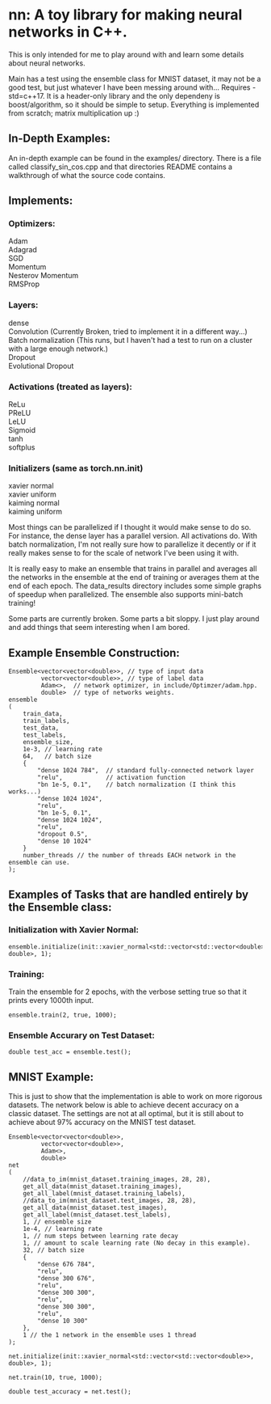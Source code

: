 # nn: A toy library for making neural networks in C++.   

This is only intended for me to play around with and learn some details about neural networks.

Main has a test using the ensemble class for MNIST dataset, it may not be a good test, but just whatever I have been messing around with... Requires -std=c++17. It is a header-only library and the only dependeny is boost/algorithm, so it should be simple to setup. Everything is implemented from scratch; matrix multiplication up :)

## In-Depth Examples:

An in-depth example can be found in the examples/ directory. There is a file called classify_sin_cos.cpp and that directories README contains a walkthrough of what the source code contains.

## Implements:   
### Optimizers:    
Adam   
Adagrad    
SGD  
Momentum  
Nesterov Momentum  
RMSProp  
   
### Layers:  
dense    
Convolution (Currently Broken, tried to implement it in a different way...)     
Batch normalization (This runs, but I haven't had a test to run on a cluster with a large enough network.)    
Dropout  
Evolutional Dropout
  
### Activations (treated as layers):  
ReLu  
PReLU  
LeLU  
Sigmoid  
tanh  
softplus   

### Initializers (same as torch.nn.init)
xavier normal  
xavier uniform  
kaiming normal  
kaiming uniform  
  
Most things can be parallelized if I thought it would make sense to do so. For instance, the dense layer has a parallel version. All activations do. With batch normalization, I'm not really sure how to parallelize it decently or if it really makes sense to for the scale of network I've been using it with.    
  
It is really easy to make an ensemble that trains in parallel and averages all the networks in the ensemble at the end of training or averages them at the end of each epoch. The data_results directory includes some simple graphs of speedup when parallelized. The ensemble also supports mini-batch training!  

Some parts are currently broken. Some parts a bit sloppy. I just play around and add things that seem interesting when I am bored.


## Example Ensemble Construction:

~~~~
Ensemble<vector<vector<double>>, // type of input data  
         vector<vector<double>>, // type of label data
         Adam<>,  // network optimizer, in include/Optimzer/adam.hpp.  
         double>  // type of networks weights. 
ensemble  
(  
    train_data,  
    train_labels,  
    test_data,   
    test_labels,  
    ensemble_size,  
    1e-3, // learning rate  
    64,   // batch size  
    {  
        "dense 1024 784",  // standard fully-connected network layer   
        "relu",            // activation function  
        "bn 1e-5, 0.1",    // batch normalization (I think this works...)   
        "dense 1024 1024",  
        "relu",  
        "bn 1e-5, 0.1",  
        "dense 1024 1024",  
        "relu",  
        "dropout 0.5",  
        "dense 10 1024"  
    }  
    number_threads // the number of threads EACH network in the ensemble can use.  
);  
~~~~

## Examples of Tasks that are handled entirely by the Ensemble class:
### Initialization with Xavier Normal:  
~~~~
ensemble.initialize(init::xavier_normal<std::vector<std::vector<double>>, double>, 1);
~~~~

### Training:  
Train the ensemble for 2 epochs, with the verbose setting true so that it prints every 1000th input.
~~~~
ensemble.train(2, true, 1000);
~~~~

### Ensemble Accurary on Test Dataset:  
~~~~
double test_acc = ensemble.test();
~~~~

## MNIST Example:
This is just to show that the implementation is able to work on more rigorous datasets. The network below is able to achieve decent accuracy on a classic dataset. The settings are not at all optimal, but it is still about to achieve about 97% accuracy on the MNIST test dataset. 

~~~~
Ensemble<vector<vector<double>>, 
         vector<vector<double>>, 
         Adam<>,
         double> 
net 
(
    //data_to_im(mnist_dataset.training_images, 28, 28),
    get_all_data(mnist_dataset.training_images),
    get_all_label(mnist_dataset.training_labels),
    //data_to_im(mnist_dataset.test_images, 28, 28),
    get_all_data(mnist_dataset.test_images),
    get_all_label(mnist_dataset.test_labels),
    1, // ensemble size
    1e-4, // learning rate
    1, // num steps between learning rate decay
    1, // amount to scale learning rate (No decay in this example). 
    32, // batch size
    {
        "dense 676 784",
        "relu",
        "dense 300 676",
        "relu",
        "dense 300 300",
        "relu",
        "dense 300 300",
        "relu",
        "dense 10 300"
    },
    1 // the 1 network in the ensemble uses 1 thread
);

net.initialize(init::xavier_normal<std::vector<std::vector<double>>, double>, 1);

net.train(10, true, 1000);

double test_accuracy = net.test();
~~~~



